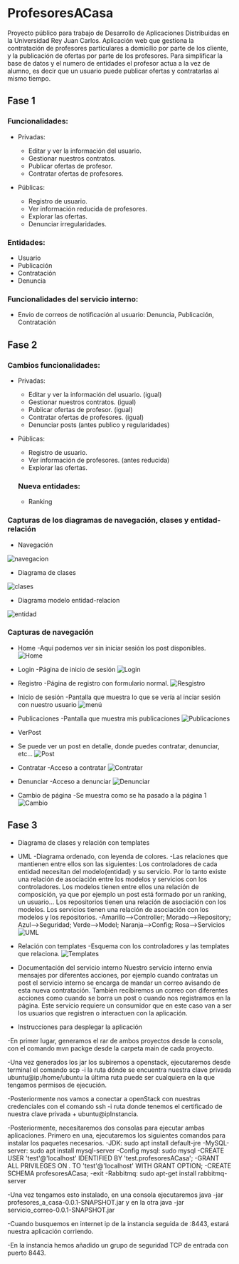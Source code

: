 # ProfesoresACasa

Proyecto público para trabajo de Desarrollo de Aplicaciones Distribuidas en la Universidad Rey Juan Carlos. Aplicación web que gestiona la contratación de profesores particulares a domicilio por parte de los cliente, y la publicación de ofertas por parte de los profesores. Para simplificar la base de datos y el numero de entidades el profesor actua a la vez de alumno, es decir que un usuario puede publicar ofertas y contratarlas al mismo tiempo.

## Fase 1 

### Funcionalidades:
* Privadas:
  - Editar y ver la información del usuario.
  - Gestionar nuestros contratos.
  - Publicar ofertas de profesor.
  - Contratar ofertas de profesores.

* Públicas:
  - Registro de usuario.
  - Ver información reducida de profesores.
  - Explorar las ofertas.
  - Denunciar irregularidades.


### Entidades:
- Usuario
- Publicación
- Contratación
- Denuncia

### Funcionalidades del servicio interno:
- Envio de correos de notificación al usuario: Denuncia, Publicación, Contratación

## Fase 2

### Cambios funcionalidades:
* Privadas:
  - Editar y ver la información del usuario. (igual)
  - Gestionar nuestros contratos. (igual)
  - Publicar ofertas de profesor. (igual)
  - Contratar ofertas de profesores. (igual)
  - Denunciar posts (antes publico y regularidades)

* Públicas:
  - Registro de usuario.
  - Ver información de profesores. (antes reducida)
  - Explorar las ofertas.
  
  ### Nueva entidades:
  - Ranking

### Capturas de los diagramas de navegación, clases y entidad-relación

* Navegación

![navegacion](https://github.com/Sebas1705/ProfesoresACasa/blob/0255de7a38de9a10f00ed54e1423925ff469cf63/assets/navegacion.png)

* Diagrama de clases

![clases](https://github.com/Sebas1705/ProfesoresACasa/blob/baabaf14d160bf022c64a0d6b54a8db999c25f5a/diagrama_clases.png)

* Diagrama modelo entidad-relacion

![entidad](https://github.com/Sebas1705/ProfesoresACasa/blob/baabaf14d160bf022c64a0d6b54a8db999c25f5a/entidad-relacion.png)

### Capturas de navegación
* Home
  -Aquí podemos ver sin iniciar sesión los post disponibles.
![Home](https://github.com/Sebas1705/ProfesoresACasa/blob/51c43629d4d50a709ad37b0c0c42cfbfbc075981/Navegacion/Home.png)

* Login
  -Página de inicio de sesión
![Login](https://github.com/Sebas1705/ProfesoresACasa/blob/de766cbca664a1e8a9287ce5fb02c464d2c545d4/Navegacion/Login.png)

* Registro
  -Página de registro con formulario normal.
![Resgistro](https://github.com/Sebas1705/ProfesoresACasa/blob/51c43629d4d50a709ad37b0c0c42cfbfbc075981/Navegacion/Registro.png)

* Inicio de sesión
  -Pantalla que muestra lo que se vería al inciar sesión con nuestro usuario
  ![menú](https://github.com/Sebas1705/ProfesoresACasa/blob/51c43629d4d50a709ad37b0c0c42cfbfbc075981/Navegacion/Resgistrado.png)
  
 * Publicaciones
  -Pantalla que muestra mis publicaciones
  ![Publicaciones](https://github.com/Sebas1705/ProfesoresACasa/blob/51c43629d4d50a709ad37b0c0c42cfbfbc075981/Navegacion/Publicaciones.png)
  
 * VerPost
  - Se puede ver un post en detalle, donde puedes contratar, denunciar, etc...
 ![Post](https://github.com/Sebas1705/ProfesoresACasa/blob/51c43629d4d50a709ad37b0c0c42cfbfbc075981/Navegacion/Ver_Post.png)
 
 * Contratar
  -Acceso a contratar
 ![Contratar](https://github.com/Sebas1705/ProfesoresACasa/blob/51c43629d4d50a709ad37b0c0c42cfbfbc075981/Navegacion/Contratar.png)
 
 * Denunciar
  -Acceso a denunciar
 ![Denunciar](https://github.com/Sebas1705/ProfesoresACasa/blob/51c43629d4d50a709ad37b0c0c42cfbfbc075981/Navegacion/Denunciar.png)
 
 * Cambio de página
  -Se muestra como se ha pasado a la página 1
 ![Cambio](https://github.com/Sebas1705/ProfesoresACasa/blob/51c43629d4d50a709ad37b0c0c42cfbfbc075981/Navegacion/Cambio_de_pagina.png)
 
 
 ## Fase 3
 
 
* Diagrama de clases y relación con templates

* UML
  -Diagrama ordenado, con leyenda de colores.
  -Las relaciones que mantienen entre ellos son las siguientes: 
  Los controladores de cada entidad necesitan del modelo(entidad) y su servicio.
  Por lo tanto existe una relación de asociación entre los modelos y servicios con los controladores.
  Los modelos tienen entre ellos una relación de composición, ya que por ejemplo un post está formado por un ranking, un usuario...
  Los repositorios tienen una relación de asociación con los modelos.
  Los servicios tienen una relación de asociación con los modelos y los repositorios.
  -Amarillo-->Controller; Morado-->Repository; Azul-->Seguridad; Verde-->Model; Naranja-->Config; Rosa-->Servicios
  ![UML](https://github.com/Sebas1705/ProfesoresACasa/blob/9a6b259d93bc74b73826a9f0a50e5348dc642bfc/assets/UML.png)

* Relación con templates
  -Esquema con los controladores y las templates que relaciona.
  ![Templates](https://github.com/Sebas1705/ProfesoresACasa/blob/9a6b259d93bc74b73826a9f0a50e5348dc642bfc/assets/Templates.png)
  

* Documentación del servicio interno
  Nuestro servicio interno envía mensajes por diferentes acciones, por ejemplo cuando contratas un post el servicio interno se encarga de mandar un correo avisando de esta nueva contratación. También recibiremos un correo con diferentes acciones como cuando se borra un post o cuando nos registramos en la página.
  Este servicio requiere un consumidor que en este caso van a ser los usuarios que registren o interactuen con la aplicación.
  
* Instrucciones para desplegar la aplicación

 -En primer lugar, generamos el rar de ambos proyectos desde la consola, con el comando mvn packge desde la carpeta main de cada proyecto.
 
 -Una vez generados los jar los subiremos a openstack, ejecutaremos desde terminal el comando scp -i la ruta dónde se encuentra nuestra clave privada ubuntu@ip:/home/ubuntu la última ruta puede ser cualquiera en la que tengamos permisos de ejecución. 
 
 -Posteriormente nos vamos a conectar a openStack con nuestras credenciales con el comando ssh -i ruta donde tenemos el certificado de nuestra clave privada + ubuntu@ipInstancia.
 
 -Posteriormente, necesitaremos dos consolas para ejecutar ambas aplicaciones. Primero en una, ejecutaremos los siguientes comandos para instalar los paquetes necesarios. 
-JDK: sudo apt install default-jre
-MySQL-server: sudo apt install mysql-server
-Config mysql: sudo mysql
-CREATE USER 'test'@'localhost' IDENTIFIED BY 'test.profesoresACasa';
-GRANT ALL PRIVILEGES ON *.* TO 'test'@'localhost' WITH GRANT OPTION;
-CREATE SCHEMA profesoresACasa;
-exit
-Rabbitmq: sudo apt-get install rabbitmq-server

-Una vez tengamos esto instalado, en una consola ejecutaremos java -jar profesores_a_casa-0.0.1-SNAPSHOT.jar y en la otra java -jar servicio_correo-0.0.1-SNAPSHOT.jar

-Cuando busquemos en internet ip de la instancia seguida de :8443, estará nuestra aplicación corriendo.

-En la instancia hemos añadido un grupo de seguridad TCP de entrada con puerto 8443.
